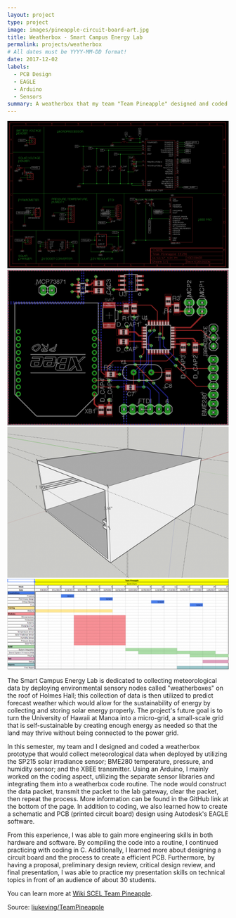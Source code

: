 ```yaml
---
layout: project
type: project
image: images/pineapple-circuit-board-art.jpg
title: Weatherbox - Smart Campus Energy Lab
permalink: projects/weatherbox
# All dates must be YYYY-MM-DD format!
date: 2017-12-02
labels:
  - PCB Design
  - EAGLE
  - Arduino
  - Sensors
summary: A weatherbox that my team "Team Pineapple" designed and coded to collect meteorological data.
---
```

<div class="ui medium rounded images">
  <img class="ui image" src="../images/pineapple_schematic.png">
  <img class="ui image" src="../images/pineapple_pcb.png">
  <img class="ui image" src="../images/pineapple_housing.png">
  <img class="ui image" src="../images/pineapple_ganttchart.png">
</div>

The Smart Campus Energy Lab is dedicated to collecting meteorological data by deploying environmental sensory nodes called "weatherboxes" on the roof of Holmes Hall; this collection of data is then utilized to predict forecast weather which would allow for the sustainability of energy by collecting and storing solar energy properly. The project's future goal is to turn the University of Hawaii at Manoa into a micro-grid, a small-scale grid that is self-sustainable by creating enough energy as needed so that the land may thrive without being connected to the power grid.

In this semester, my team and I designed and coded a weatherbox prototype that would collect meteorological data when deployed by utilizing the SP215 solar irradiance sensor; BME280 temperature, pressure, and humidity sensor; and the XBEE transmitter. Using an Arduino, I mainly worked on the coding aspect, utilizing the separate sensor libraries and integrating them into a weatherbox code routine. The node would construct the data packet, transmit the packet to the lab gateway, clear the packet, then repeat the process. More information can be found in the GitHub link at the bottom of the page. In addition to coding, we also learned how to create a schematic and PCB (printed circuit board) design using Autodesk's EAGLE software. 

From this experience, I was able to gain more engineering skills in both hardware and software. By compiling the code into a routine, I continued practicing with coding in C. Additionally, I learned more about designing a circuit board and the process to create a efficient PCB. Furthermore, by having a proposal, preliminary design review, critical design review, and final presentation, I was able to practice my presentation skills on technical topics in front of an audience of about 30 students. 

You can learn more at [Wiki SCEL Team Pineapple](https://wiki.scel-hawaii.org/doku.php?id=weatherbox:team_pineapple:start).

Source: <a href="https://github.com/liukeving/TeamPineapple"><i class="large github icon "></i>liukeving/TeamPineapple</a>

